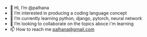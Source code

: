 - 👋 Hi, I’m @palhana
- 👀 I’m interested in producing a coding language concept
- 🌱 I’m currently learning python, django, pytorch, neural network
- 💞️ I’m looking to collaborate on the topics aboce i'm learning
- 📫 How to reach me palhana@gmail.com

<!---
palhana/palhana is a ✨ special ✨ repository because its `README.md` (this file) appears on your GitHub profile.
You can click the Preview link to take a look at your changes.
--->
